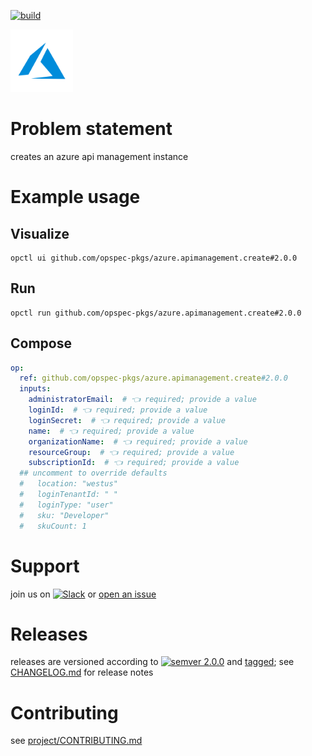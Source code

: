 [![build](https://github.com/opspec-pkgs/azure.apimanagement.create/actions/workflows/build.yml/badge.svg)](https://github.com/opspec-pkgs/azure.apimanagement.create/actions/workflows/build.yml)


<img src="icon.svg" alt="icon" height="100px">

# Problem statement

creates an azure api management instance

# Example usage

## Visualize

```shell
opctl ui github.com/opspec-pkgs/azure.apimanagement.create#2.0.0
```

## Run

```
opctl run github.com/opspec-pkgs/azure.apimanagement.create#2.0.0
```

## Compose

```yaml
op:
  ref: github.com/opspec-pkgs/azure.apimanagement.create#2.0.0
  inputs:
    administratorEmail:  # 👈 required; provide a value
    loginId:  # 👈 required; provide a value
    loginSecret:  # 👈 required; provide a value
    name:  # 👈 required; provide a value
    organizationName:  # 👈 required; provide a value
    resourceGroup:  # 👈 required; provide a value
    subscriptionId:  # 👈 required; provide a value
  ## uncomment to override defaults
  #   location: "westus"
  #   loginTenantId: " "
  #   loginType: "user"
  #   sku: "Developer"
  #   skuCount: 1
```

# Support

join us on
[![Slack](https://img.shields.io/badge/slack-opctl-E01563.svg)](https://join.slack.com/t/opctl/shared_invite/zt-51zodvjn-Ul_UXfkhqYLWZPQTvNPp5w)
or
[open an issue](https://github.com/opspec-pkgs/azure.apimanagement.create/issues)

# Releases

releases are versioned according to
[![semver 2.0.0](https://img.shields.io/badge/semver-2.0.0-brightgreen.svg)](http://semver.org/spec/v2.0.0.html)
and [tagged](https://git-scm.com/book/en/v2/Git-Basics-Tagging); see
[CHANGELOG.md](CHANGELOG.md) for release notes

# Contributing

see
[project/CONTRIBUTING.md](https://github.com/opspec-pkgs/project/blob/main/CONTRIBUTING.md)
